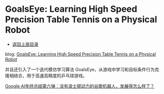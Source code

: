 # GoalsEye: Learning High Speed Precision Table Tennis on a Physical Robot

* [返回上层目录](../paper.md)



blog: [GoalsEye: Learning High Speed Precision Table Tennis on a Physical Robot](https://sites.google.com/view/goals-eye)

并且还引入了一个迭代模仿学习算法 GoalsEye，从游戏中学习和目标条件行为克隆相结合，用于高速高精度的乒乓球游戏。

[Google AI年终总结第六弹：没有波士顿动力的谷歌机器人，发展得怎么样了？](https://mp.weixin.qq.com/s/JRCQP2S3CbLtUaq8MkP4pQ)


